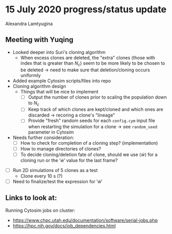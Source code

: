# 15 July 2020 progress/status update

Alexandra Lamtyugina

## Meeting with Yuqing

- Looked deeper into Suri's cloning algorithm
	- When excess clones are deleted, the "extra" clones (those with index that is greater than $`N_c`$) seem to be more likely to be chosen to be deleted &rarr; need to make sure that deletion/cloning occurs uniformly
- Added example Cytosim scripts/files into repo
- Cloning algorithm design
	- Things that will be nice to implement
		- [ ] Output the number of clones prior to scaling the population down to $`N_c`$
		- [ ] Keep track of which clones are kept/cloned and which ones are discarded &rarr; recoring a clone's "lineage"
		- [ ] Provide "fresh" random seeds for each `config.cym` input file when restarting the simulation for a clone &rarr; see `random_seed` parameter in Cytosim
- Needs further consideration:
	- [ ] How to check for completion of a cloning step? (implementation)
	- [ ] How to manage directories of clones?
	- [ ] To decide cloning/deletion fate of clone, should we use $`\langle \dot{w} \rangle`$ for a cloning run or the $'\dot{w}'$ value for the last frame?
- [ ] Run 2D simulations of 5 clones as a test
	- Clone every 10 s (?)
- [ ] Need to finalize/test the expression for $'\dot{w}'$

## Links to look at:

Running Cytosim jobs on cluster:
- https://www.chpc.utah.edu/documentation/software/serial-jobs.php
- https://hpc.nih.gov/docs/job_dependencies.html
